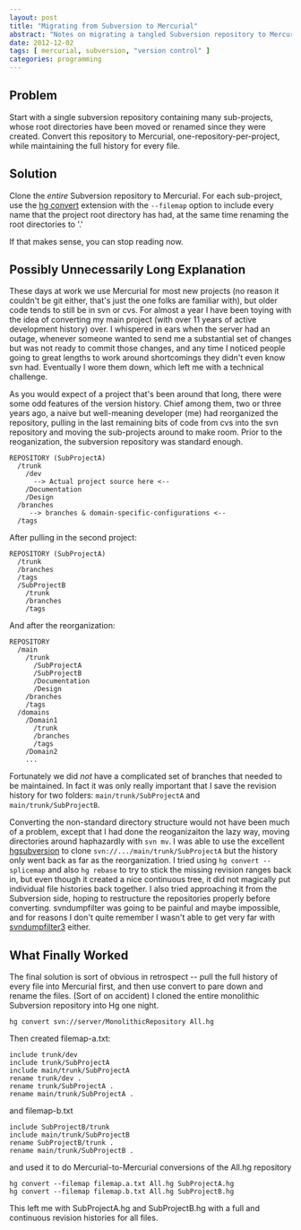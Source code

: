 ```yaml
---
layout: post
title: "Migrating from Subversion to Mercurial"
abstract: "Notes on migrating a tangled Subversion repository to Mercurial"
date: 2012-12-02
tags: [ mercurial, subversion, "version control" ]
categories: programming
---
```


## Problem

Start with a single subversion repository containing many
sub-projects, whose root directories have been moved or renamed since
they were created. Convert this repository to Mercurial,
one-repository-per-project, while maintaining the full history for every
file.

## Solution

Clone the *entire* Subversion repository to Mercurial. For
each sub-project, use the [hg convert][] extension with the `--filemap`
option to include every name that the project root directory has had, at
the same time renaming the root directories to '.'

If that makes sense, you can stop reading now.

## Possibly Unnecessarily Long Explanation

These days at work we use Mercurial for most new projects (no reason
it couldn't be git either, that's just the one folks are familiar
with), but older code tends to still be in svn or cvs. For almost a
year I have been toying with the idea of converting my main project
(with over 11 years of active development history) over. I whispered
in ears when the server had an outage, whenever someone wanted to send
me a substantial set of changes but was not ready to commit those
changes, and any time I noticed people going to great lengths to work
around shortcomings they didn't even know svn had. Eventually I wore
them down, which left me with a technical challenge.

As you would expect of a project that's been around that long, there
were some odd features of the version history. Chief among them, two or
three years ago, a naive but well-meaning developer (me) had reorganized
the repository, pulling in the last remaining bits of code from cvs into
the svn repository and moving the sub-projects around to make room.
Prior to the reoganization, the subversion repository was standard
enough.

    REPOSITORY (SubProjectA)
      /trunk
        /dev
          --> Actual project source here <--
        /Documentation
        /Design
      /branches
         --> branches & domain-specific-configurations <--
      /tags

After pulling in the second project:

    REPOSITORY (SubProjectA)
      /trunk
      /branches
      /tags
      /SubProjectB
        /trunk
        /branches
        /tags

And after the reorganization:

    REPOSITORY
      /main
        /trunk
          /SubProjectA
          /SubProjectB
          /Documentation
          /Design
        /branches
        /tags
      /domains
        /Domain1
          /trunk
          /branches
          /tags
        /Domain2
        ...

Fortunately we did *not* have a complicated set of branches that needed
to be maintained. In fact it was only really important that I save the
revision history for two folders: `main/trunk/SubProjectA` and
`main/trunk/SubProjectB`.

Converting the non-standard directory structure would not have been much
of a problem, except that I had done the reoganizaiton the lazy way,
moving directories around haphazardly with `svn mv`. I was able to use
the excellent [hgsubversion][] to clone
`svn://.../main/trunk/SubProjectA` but the history only went back as far
as the reorganization. I tried using `hg convert --splicemap` and also
`hg rebase` to try to stick the missing revision ranges back in, but
even though it created a nice continuous tree, it did not magically put
individual file histories back together. I also tried approaching it
from the Subversion side, hoping to restructure the repositories
properly before converting. svndumpfilter was going to be painful and
maybe impossible, and for reasons I don't quite remember I wasn't able
to get very far with [svndumpfilter3][] either.

## What Finally Worked

The final solution is sort of obvious in retrospect -- pull the full
history of every file into Mercurial first, and then use convert to
pare down and rename the files. (Sort of on accident) I cloned the
entire monolithic Subversion repository into Hg one night.

    hg convert svn://server/MonolithicRepository All.hg

Then created filemap-a.txt:

    include trunk/dev
    include trunk/SubProjectA
    include main/trunk/SubProjectA
    rename trunk/dev .
    rename trunk/SubProjectA .
    rename main/trunk/SubProjectA .

and filemap-b.txt

    include SubProjectB/trunk
    include main/trunk/SubProjectB
    rename SubProjectB/trunk .
    rename main/trunk/SubProjectB .

and used it to do Mercurial-to-Mercurial conversions of the All.hg
repository

    hg convert --filemap filemap.a.txt All.hg SubProjectA.hg
    hg convert --filemap filemap.b.txt All.hg SubProjectB.hg

This left me with SubProjectA.hg and SubProjectB.hg with a full and
continuous revision histories for all files.

  [hg convert]: http://mercurial.selenic.com/wiki/ConvertExtension
  [hgsubversion]: mercurial.selenic.com/wiki/HgSubversion
  [svndumpfilter3]: http://furius.ca/pubcode/pub/conf/bin/svndumpfilter3.html
